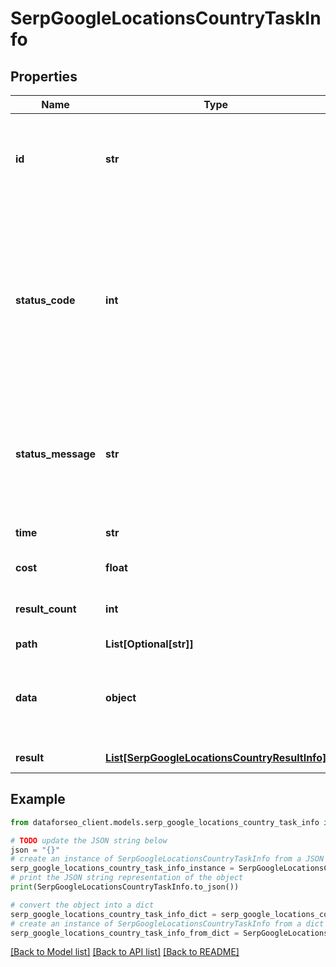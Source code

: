 # SerpGoogleLocationsCountryTaskInfo


## Properties

Name | Type | Description | Notes
------------ | ------------- | ------------- | -------------
**id** | **str** | task identifier unique task identifier in our system in the UUID format | [optional] 
**status_code** | **int** | status code of the task generated by DataForSEO, can be within the following range: 10000-60000 you can find the full list of the response codes here | [optional] 
**status_message** | **str** | informational message of the task you can find the full list of general informational messages here | [optional] 
**time** | **str** | execution time, seconds | [optional] 
**cost** | **float** | total tasks cost, USD | [optional] 
**result_count** | **int** | number of elements in the result array | [optional] 
**path** | **List[Optional[str]]** | URL path | [optional] 
**data** | **object** | contains the same parameters that you specified in the POST request | [optional] 
**result** | [**List[SerpGoogleLocationsCountryResultInfo]**](SerpGoogleLocationsCountryResultInfo.md) | array of results | [optional] 

## Example

```python
from dataforseo_client.models.serp_google_locations_country_task_info import SerpGoogleLocationsCountryTaskInfo

# TODO update the JSON string below
json = "{}"
# create an instance of SerpGoogleLocationsCountryTaskInfo from a JSON string
serp_google_locations_country_task_info_instance = SerpGoogleLocationsCountryTaskInfo.from_json(json)
# print the JSON string representation of the object
print(SerpGoogleLocationsCountryTaskInfo.to_json())

# convert the object into a dict
serp_google_locations_country_task_info_dict = serp_google_locations_country_task_info_instance.to_dict()
# create an instance of SerpGoogleLocationsCountryTaskInfo from a dict
serp_google_locations_country_task_info_from_dict = SerpGoogleLocationsCountryTaskInfo.from_dict(serp_google_locations_country_task_info_dict)
```
[[Back to Model list]](../README.md#documentation-for-models) [[Back to API list]](../README.md#documentation-for-api-endpoints) [[Back to README]](../README.md)


